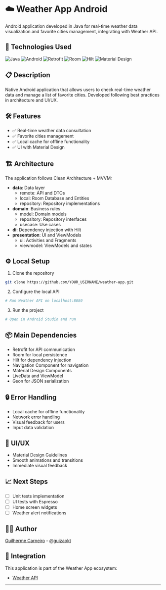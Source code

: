 # ☁️ Weather App Android
Android application developed in Java for real-time weather data visualization and favorite cities management, integrating with Weather API.

## 🚀 Technologies Used
![Java](https://img.shields.io/badge/Java-ED8B00?style=for-the-badge&logo=openjdk&logoColor=white)
![Android](https://img.shields.io/badge/Android-3DDC84?style=for-the-badge&logo=android&logoColor=white)
![Retrofit](https://img.shields.io/badge/Retrofit-48B983?style=for-the-badge&logo=square&logoColor=white)
![Room](https://img.shields.io/badge/Room-3DDC84?style=for-the-badge&logo=sqlite&logoColor=white)
![Hilt](https://img.shields.io/badge/Hilt-2196F3?style=for-the-badge&logo=dagger&logoColor=white)
![Material Design](https://img.shields.io/badge/Material_Design-757575?style=for-the-badge&logo=material-design&logoColor=white)

## 📋 Description
Native Android application that allows users to check real-time weather data and manage a list of favorite cities. Developed following best practices in architecture and UI/UX.

## 🛠️ Features
- ✅ Real-time weather data consultation
- ✅ Favorite cities management
- ✅ Local cache for offline functionality
- ✅ UI with Material Design

## 🏗️ Architecture
The application follows Clean Architecture + MVVM:
- **data**: Data layer
  - remote: API and DTOs
  - local: Room Database and Entities
  - repository: Repository implementations
- **domain**: Business rules
  - model: Domain models
  - repository: Repository interfaces
  - usecase: Use cases
- **di**: Dependency injection with Hilt
- **presentation**: UI and ViewModels
  - ui: Activities and Fragments
  - viewmodel: ViewModels and states

## ⚙️ Local Setup
1. Clone the repository
```bash
git clone https://github.com/YOUR_USERNAME/weather-app.git
```
2. Configure the local API
```bash
# Run Weather API on localhost:8080
```
3. Run the project
```bash
# Open in Android Studio and run
```

## 📦 Main Dependencies
- Retrofit for API communication
- Room for local persistence
- Hilt for dependency injection
- Navigation Component for navigation
- Material Design Components
- LiveData and ViewModel
- Gson for JSON serialization

## 🔒 Error Handling
- Local cache for offline functionality
- Network error handling
- Visual feedback for users
- Input data validation

## 🎨 UI/UX
- Material Design Guidelines
- Smooth animations and transitions
- Immediate visual feedback

## 📈 Next Steps
- [ ] Unit tests implementation
- [ ] UI tests with Espresso
- [ ] Home screen widgets
- [ ] Weather alert notifications

## 👨‍💻 Author
[Guilherme Carneiro](https://github.com/guicarneiro11) - [@guizaokt](https://x.com/guizaokt)

## 🤝 Integration
This application is part of the Weather App ecosystem:
- [Weather API](https://github.com/guicarneiro11/weather-api)
---
